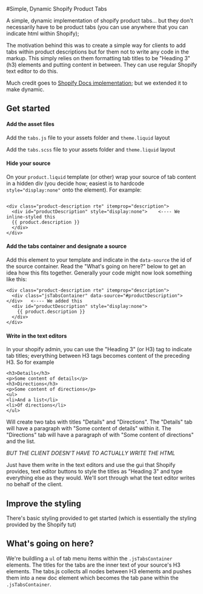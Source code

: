 #Simple, Dynamic Shopify Product Tabs

A simple, dynamic implementation of shopify product tabs... but they don't necessarily have to be product tabs (you can use anywhere that you can indicate html within Shopify);

The motivation behind this was to create a simple way for clients to add tabs within product descriptions but for them not to write any code in the markup.  This simply relies on them formatting tab titles to be "Heading 3" (h3) elements and putting content in between.  They can use regular Shopify text editor to do this.

Much credit goes to [Shopify Docs implementation](https://docs.shopify.com/support/your-store/products/how-do-i-add-tabs-to-product-descriptions); but we extended it to make dynamic.

## Get started

#### Add the asset files

Add the `tabs.js` file to your assets folder and `theme.liquid` layout

Add the `tabs.scss` file to your assets folder and `theme.liquid` layout

#### Hide your source

On your `product.liquid` template (or other) wrap your source of tab content in a hidden div (you decide how; easiest is to hardcode `style="display:none"` onto the element).  For example:

```

<div class="product-description rte" itemprop="description">
  <div id="productDescription" style="display:none">    <---- We inline-styled this 
  {{ product.description }}
  </div>
</div>

```

#### Add the tabs container and designate a source

Add this element to your template and indicate in the `data-source` the id of the source container.  Read the "What's going on here?" below to get an idea how this fits together.  Generally your code might now look something like this:

```
<div class="product-description rte" itemprop="description">
  <div class="jsTabsContainer" data-source="#productDescription"></div>   <---- We added this 
  <div id="productDescription" style="display:none">
    {{ product.description }}          
  </div>
</div>

```

#### Write in the text editors

In your shopify admin, you can use the "Heading 3" (or H3) tag to indicate tab titles; everything between H3 tags becomes content of the preceding H3.  So for example

```
<h3>Details</h3>
<p>Some content of details</p>
<h3>Directions</h3>
<p>Some content of directions</p>
<ul>
<li>And a list</li>
<li>Of directions</li>
</ul>
```

Will create two tabs with titles "Details" and "Directions".  The "Details" tab will have a paragraph with "Some content of details" within it.  The "Directions" tab will have a paragraph of with "Some content of directions" and the list.

*BUT THE CLIENT DOESN'T HAVE TO ACTUALLY WRITE THE HTML*

Just have them write in the text editors and use the gui that Shopify provides, text editor buttons to style the titles as "Heading 3" and type everything else as they would.  We'll sort through what the text editor writes no behalf of the client.

## Improve the styling

There's basic styling provided to get started (which is essentially the styling provided by the Shopify tut)

## What's going on here?

We're buildling a `ul` of tab menu items within the `.jsTabsContainer` elements.  The titles for the tabs are the inner text of your source's H3 elements.  The tabs.js collects all nodes between H3 elements and pushes them into a new doc element which becomes the tab pane within the `.jsTabsContainer`.